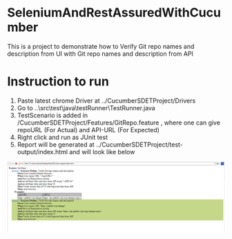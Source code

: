 # SeleniumAndRestAssuredWithCucumber
This is a project to demonstrate how to Verify Git repo names and description from UI with Git repo names and description from API



# Instruction to run
1. Paste latest chrome Driver at ../CucumberSDETProject/Drivers
2. Go to ..\src\test\java\testRunner\TestRunner.java
3. TestScenario is added in /CucumberSDETProject/Features/GitRepo.feature , where one can give repoURL (For Actual) and API-URL (For Expected)
4. Right click and run as JUnit test
5. Report will be generated at ../CucumberSDETProject/test-output/index.html and will look like below

![](Report.PNG)